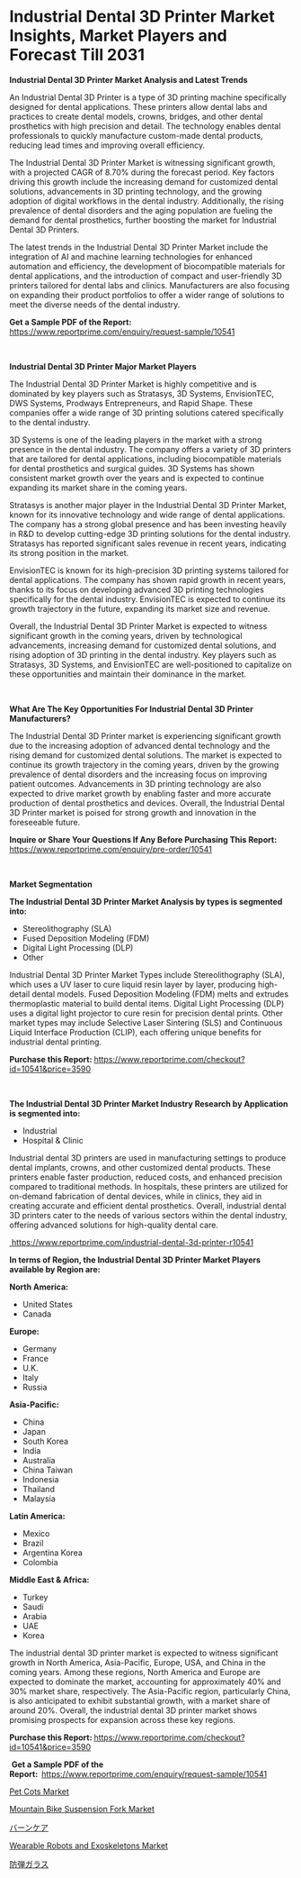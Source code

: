<p><h1>Industrial Dental 3D Printer Market Insights, Market Players and Forecast Till 2031</h1></p><p><strong>Industrial Dental 3D Printer Market Analysis and Latest Trends</strong></p>
<p><p>An Industrial Dental 3D Printer is a type of 3D printing machine specifically designed for dental applications. These printers allow dental labs and practices to create dental models, crowns, bridges, and other dental prosthetics with high precision and detail. The technology enables dental professionals to quickly manufacture custom-made dental products, reducing lead times and improving overall efficiency.</p><p>The Industrial Dental 3D Printer Market is witnessing significant growth, with a projected CAGR of 8.70% during the forecast period. Key factors driving this growth include the increasing demand for customized dental solutions, advancements in 3D printing technology, and the growing adoption of digital workflows in the dental industry. Additionally, the rising prevalence of dental disorders and the aging population are fueling the demand for dental prosthetics, further boosting the market for Industrial Dental 3D Printers.</p><p>The latest trends in the Industrial Dental 3D Printer Market include the integration of AI and machine learning technologies for enhanced automation and efficiency, the development of biocompatible materials for dental applications, and the introduction of compact and user-friendly 3D printers tailored for dental labs and clinics. Manufacturers are also focusing on expanding their product portfolios to offer a wider range of solutions to meet the diverse needs of the dental industry.</p></p>
<p><strong>Get a Sample PDF of the Report:&nbsp;</strong> <a href="https://www.reportprime.com/enquiry/request-sample/10541">https://www.reportprime.com/enquiry/request-sample/10541</a></p>
<p>&nbsp;</p>
<p><strong>Industrial Dental 3D Printer Major Market Players</strong></p>
<p><p>The Industrial Dental 3D Printer Market is highly competitive and is dominated by key players such as Stratasys, 3D Systems, EnvisionTEC, DWS Systems, Prodways Entrepreneurs, and Rapid Shape. These companies offer a wide range of 3D printing solutions catered specifically to the dental industry.</p><p>3D Systems is one of the leading players in the market with a strong presence in the dental industry. The company offers a variety of 3D printers that are tailored for dental applications, including biocompatible materials for dental prosthetics and surgical guides. 3D Systems has shown consistent market growth over the years and is expected to continue expanding its market share in the coming years.</p><p>Stratasys is another major player in the Industrial Dental 3D Printer Market, known for its innovative technology and wide range of dental applications. The company has a strong global presence and has been investing heavily in R&D to develop cutting-edge 3D printing solutions for the dental industry. Stratasys has reported significant sales revenue in recent years, indicating its strong position in the market.</p><p>EnvisionTEC is known for its high-precision 3D printing systems tailored for dental applications. The company has shown rapid growth in recent years, thanks to its focus on developing advanced 3D printing technologies specifically for the dental industry. EnvisionTEC is expected to continue its growth trajectory in the future, expanding its market size and revenue.</p><p>Overall, the Industrial Dental 3D Printer Market is expected to witness significant growth in the coming years, driven by technological advancements, increasing demand for customized dental solutions, and rising adoption of 3D printing in the dental industry. Key players such as Stratasys, 3D Systems, and EnvisionTEC are well-positioned to capitalize on these opportunities and maintain their dominance in the market.</p></p>
<p>&nbsp;</p>
<p><strong>What Are The Key Opportunities For Industrial Dental 3D Printer Manufacturers?</strong></p>
<p><p>The Industrial Dental 3D Printer market is experiencing significant growth due to the increasing adoption of advanced dental technology and the rising demand for customized dental solutions. The market is expected to continue its growth trajectory in the coming years, driven by the growing prevalence of dental disorders and the increasing focus on improving patient outcomes. Advancements in 3D printing technology are also expected to drive market growth by enabling faster and more accurate production of dental prosthetics and devices. Overall, the Industrial Dental 3D Printer market is poised for strong growth and innovation in the foreseeable future.</p></p>
<p><strong>Inquire or Share Your Questions If Any Before Purchasing This Report:</strong> <a href="https://www.reportprime.com/enquiry/pre-order/10541">https://www.reportprime.com/enquiry/pre-order/10541</a></p>
<p>&nbsp;</p>
<p><strong>Market Segmentation</strong></p>
<p><strong>The Industrial Dental 3D Printer Market Analysis by types is segmented into:</strong></p>
<p><ul><li>Stereolithography (SLA)</li><li>Fused Deposition Modeling (FDM)</li><li>Digital Light Processing (DLP)</li><li>Other</li></ul></p>
<p><p>Industrial Dental 3D Printer Market Types include Stereolithography (SLA), which uses a UV laser to cure liquid resin layer by layer, producing high-detail dental models. Fused Deposition Modeling (FDM) melts and extrudes thermoplastic material to build dental items. Digital Light Processing (DLP) uses a digital light projector to cure resin for precision dental prints. Other market types may include Selective Laser Sintering (SLS) and Continuous Liquid Interface Production (CLIP), each offering unique benefits for industrial dental printing.</p></p>
<p><strong>Purchase this Report:&nbsp;</strong><a href="https://www.reportprime.com/checkout?id=10541&price=3590">https://www.reportprime.com/checkout?id=10541&price=3590</a></p>
<p>&nbsp;</p>
<p><strong>The Industrial Dental 3D Printer Market Industry Research by Application is segmented into:</strong></p>
<p><ul><li>Industrial</li><li>Hospital & Clinic</li></ul></p>
<p><p>Industrial dental 3D printers are used in manufacturing settings to produce dental implants, crowns, and other customized dental products. These printers enable faster production, reduced costs, and enhanced precision compared to traditional methods. In hospitals, these printers are utilized for on-demand fabrication of dental devices, while in clinics, they aid in creating accurate and efficient dental prosthetics. Overall, industrial dental 3D printers cater to the needs of various sectors within the dental industry, offering advanced solutions for high-quality dental care.</p></p>
<p><a href="https://www.reportprime.com/industrial-dental-3d-printer-r10541">&nbsp;https://www.reportprime.com/industrial-dental-3d-printer-r10541</a></p>
<p><strong>In terms of Region, the Industrial Dental 3D Printer Market Players available by Region are:</strong></p>
<p>
    <p> <strong> North America: </strong>
        <ul>
            <li>United States</li>
            <li>Canada</li>
        </ul>
        </p> 
    <p> <strong> Europe: </strong>
        <ul>
            <li>Germany</li>
            <li>France</li>
            <li>U.K.</li>
            <li>Italy</li>
            <li>Russia</li>
        </ul>
        </p> 
    <p> <strong> Asia-Pacific: </strong>
        <ul>
            <li>China</li>
            <li>Japan</li>
            <li>South Korea</li>
            <li>India</li>
            <li>Australia</li>
            <li>China Taiwan</li>
            <li>Indonesia</li>
            <li>Thailand</li>
            <li>Malaysia</li>
        </ul>
        </p> 
    <p> <strong> Latin America: </strong>
        <ul>
            <li>Mexico</li>
            <li>Brazil</li>
            <li>Argentina Korea</li>
            <li>Colombia</li>
        </ul>
        </p> 
    <p> <strong> Middle East & Africa: </strong>
        <ul>
            <li>Turkey</li>
            <li>Saudi</li>
            <li>Arabia</li>
            <li>UAE</li>
            <li>Korea</li>
        </ul>
    </p>
    </p>
<p><p>The industrial dental 3D printer market is expected to witness significant growth in North America, Asia-Pacific, Europe, USA, and China in the coming years. Among these regions, North America and Europe are expected to dominate the market, accounting for approximately 40% and 30% market share, respectively. The Asia-Pacific region, particularly China, is also anticipated to exhibit substantial growth, with a market share of around 20%. Overall, the industrial dental 3D printer market shows promising prospects for expansion across these key regions.</p></p>
<p><strong>Purchase this Report: </strong><a href="https://www.reportprime.com/checkout?id=10541&price=3590">https://www.reportprime.com/checkout?id=10541&price=3590</a></p>
<p>&nbsp;<strong>Get a Sample PDF of the Report:&nbsp;&nbsp;</strong><a href="https://www.reportprime.com/enquiry/request-sample/10541">https://www.reportprime.com/enquiry/request-sample/10541</a></p>
<p><strong></strong></p>
<p><p><a href="https://issuu.com/reportprime-2/docs/pet-cots-market-size-2030.pptx">Pet Cots Market</a></p><p><a href="https://issuu.com/reportprime-2/docs/mountain-bike-suspension-fork-market-size-2030.ppt">Mountain Bike Suspension Fork Market</a></p><p><a href="https://github.com/zoetazuur/Market-Research-Report-List-1/blob/main/679039779586.md">バーンケア</a></p><p><a href="https://github.com/IzaiahBartell/Market-Research-Report-List-1/blob/main/wearable-robots-and-exoskeletons-market.md">Wearable Robots and Exoskeletons Market</a></p><p><a href="https://github.com/dadanedu33/Market-Research-Report-List-1/blob/main/155310779585.md">防弾ガラス</a></p></p>